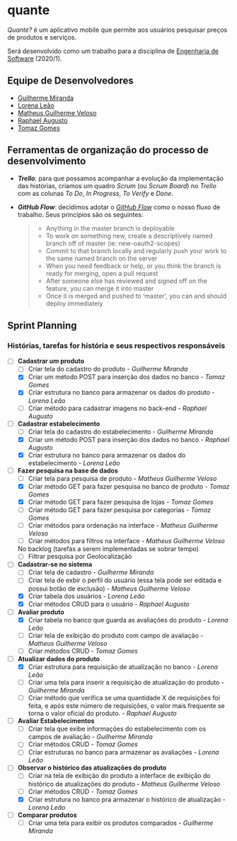 # quante

_Quanté?_ é um aplicativo mobile que permite aos usuários pesquisar preços de produtos e serviços. 

Será desenvolvido como um trabalho para a disciplina de [Engenharia de Software](https://github.com/aserg-ufmg/CursoEngenhariaSoftware) (2020/1).

## Equipe de Desenvolvedores

- [Guilherme Miranda](https://github.com/guilhermealbm)
- [Lorena Leão](https://github.com/lorenaleao)
- [Matheus Guilherme Veloso](https://github.com/MaMiotto)
- [Raphael Augusto](https://github.com/Maharal)
- [Tomaz Gomes](https://github.com/tomaz1502)

## Ferramentas de organização do processo de desenvolvimento

- _**Trello**_: para que possamos acompanhar a evolução da implementação das histórias, criamos um quadro _Scrum_ (ou _Scrum Board_) no _Trello_ com as colunas _To Do_, _In Progress_, _To Verify_ e _Done_.
- _**GitHub Flow**_: decidimos adotar o [_GitHub Flow_](https://guides.github.com/introduction/flow/) como o nosso fluxo de trabalho. Seus princípios são os seguintes:

  > - Anything in the master branch is deployable
  > - To work on something new, create a descriptively named branch off of master (ie: new-oauth2-scopes)
  > - Commit to that branch locally and regularly push your work to the same named branch on the server
  > - When you need feedback or help, or you think the branch is ready for merging, open a pull request
  > - After someone else has reviewed and signed off on the feature, you can merge it into master
  > - Once it is merged and pushed to ‘master’, you can and should deploy immediately


## Sprint Planning

### Histórias, tarefas for história e seus respectivos responsáveis

- [ ] **Cadastrar um produto** 
  - [ ] Criar tela do cadastro do produto - _Guilherme Miranda_
  - [x] Criar um método POST para inserção dos dados no banco - _Tomaz Gomes_
  - [x] Criar estrutura no banco para armazenar os dados do produto - _Lorena Leão_
  - [ ] Criar método para cadastrar imagens no back-end - _Raphael Augusto_

- [ ] **Cadastrar estabelecimento**
  - [ ] Criar tela do cadastro do estabelecimento - _Guilherme Miranda_
  - [x] Criar um método POST para inserção dos dados no banco - _Raphael Augusto_
  - [x] Criar estrutura no banco para armazenar os dados do estabelecimento - _Lorena Leão_

- [ ] **Fazer pesquisa na base de dados**
  - [ ] Criar tela para pesquisa de produto - _Matheus Guilherme Veloso_
  - [x] Criar método GET para fazer pesquisa no banco de produto - _Tomaz Gomes_
  - [x] Criar método GET para fazer pesquisa de lojas - _Tomaz Gomes_
  - [ ] Criar método GET para fazer pesquisa por categorias - _Tomaz Gomes_
  - [ ] Criar métodos para ordenação na interface - _Matheus Guilherme Veloso_
  - [ ] Criar métodos para filtros na interface - _Matheus Guilherme Veloso_

  No backlog (tarefas a serem implementadas se sobrar tempo)
  - [ ] Filtrar pesquisa por Geolocalização

- [ ] **Cadastrar-se no sistema**
  - [ ] Criar tela de cadastro - _Guilherme Miranda_
  - [ ] Criar tela de exbir o perfil do usuário (essa tela pode ser editada e possui botão de exclusão) - _Matheus Guilherme Veloso_
  - [x] Criar tabela dos usuários - _Lorena Leão_
  - [x] Criar métodos CRUD para o usuário - _Raphael Augusto_

- [ ] **Avaliar produto**
  - [x] Criar tabela no banco que guarda as avaliações do produto - _Lorena Leão_
  - [ ] Criar tela de exibição do produto com campo de avaliação - _Matheus Guilherme Veloso_
  - [ ] Criar métodos CRUD - _Tomaz Gomes_

- [ ] **Atualizar dados do produto**
  - [x] Criar estrutura para requisição de atualização no banco - _Lorena Leão_
  - [ ] Criar uma tela para inserir a requisição de atualização do produto - _Guilherme Miranda_
  - [ ] Criar método que verifica se uma quantidade X de requisições foi feita, e após este número de requisições, o valor mais frequente se torna o valor oficial do produto. - _Raphael Augusto_

- [ ] **Avaliar Estabelecimentos**
  - [ ] Criar tela que exibe informações do estabelecimento com os campos de avaliação - _Guilherme Miranda_
  - [ ] Criar métodos CRUD - _Tomaz Gomes_
  - [ ] Criar estruturas no banco para armazenar as avaliações - _Lorena Leão_

- [ ] **Observar o histórico das atualizações do produto**
  - [ ] Criar na tela de exibição do produto a interface de exibição do histórico de atualizações do produto - _Matheus Guilherme Veloso_
  - [ ] Criar métodos CRUD - _Tomaz Gomes_
  - [x] Criar estrutura no banco pra armazenar o histórico de atualização - _Lorena Leão_

- [ ] **Comparar produtos**
  - [ ] Criar uma tela para exibir os produtos comparados - _Guilherme Miranda_
